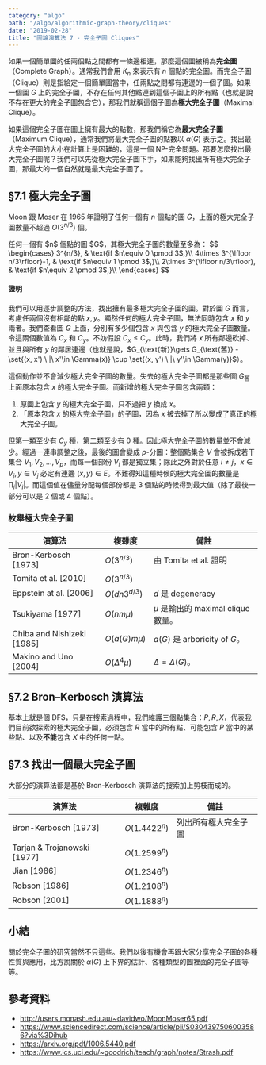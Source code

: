 ```yaml
---
category: "algo"
path: "/algo/algorithmic-graph-theory/cliques"
date: "2019-02-28"
title: "圖論演算法 7 - 完全子圖 Cliques"
---
```


如果一個簡單圖的任兩個點之間都有一條邊相連，那麼這個圖被稱為**完全圖**（Complete Graph）。通常我們會用 $K_n$ 來表示有 $n$ 個點的完全圖。而完全子圖（Clique）則是指給定一個簡單圖當中，任兩點之間都有連邊的一個子圖。如果一個圖 $G$ 上的完全子圖，不存在任何其他點連到這個子圖上的所有點（也就是說不存在更大的完全子圖包含它），那我們就稱這個子圖為**極大完全子圖**（Maximal Clique）。

如果這個完全子圖在圖上擁有最大的點數，那我們稱它為**最大完全子圖**（Maximum Clique），通常我們將最大完全子圖的點數以 $\alpha(G)$ 表示之。找出最大完全子圖的大小在計算上是困難的，這是一個 $\mathsf{NP}$-完全問題。那要怎麼找出最大完全子圖呢？我們可以先從極大完全子圖下手，如果能夠找出所有極大完全子圖，那最大的一個自然就是最大完全子圖了。

## §7.1 極大完全子圖

Moon 跟 Moser 在 1965 年證明了任何一個有 $n$ 個點的圖 $G$，上面的極大完全子圖數量不超過 $O(3^{n/3})$ 個。

<theorem title='極大完全子圖的數量上界 [Moon-Moser 1965]'>
任何一個有 $n$ 個點的圖 $G$，其極大完全子圖的數量至多為：
$$
\begin{cases}
3^{n/3}, & \text{if $n\equiv 0 \pmod 3$,}\\
4\times 3^{\lfloor n/3\rfloor}-1, & \text{if $n\equiv 1 \pmod 3$,}\\
2\times 3^{\lfloor n/3\rfloor}, & \text{if $n\equiv 2 \pmod 3$,}\\
\end{cases}
$$
</theorem>

#### 證明

我們可以用逐步調整的方法，找出擁有最多極大完全子圖的圖。對於圖 $G$ 而言，考慮任兩個沒有相鄰的點 $x, y$。顯然任何的極大完全子圖，無法同時包含 $x$ 和 $y$ 兩者。我們查看圖 $G$ 上面，分別有多少個包含 $x$ 與包含 $y$ 的極大完全子圖數量。令這兩個數值為 $C_x$ 和 $C_y$。不妨假設 $C_x \le C_y$。此時，我們將 $x$ 所有鄰邊砍掉、並且與所有 $y$ 的鄰居連邊（也就是說，$G_{\text{新}}\gets G_{\text{舊}} -\set{(x, x') \ |\ x'\in \Gamma(x)} \cup \set{(x, y') \ |\ y'\in \Gamma(y)}$）。

這個動作並不會減少極大完全子圖的數量。失去的極大完全子圖都是那些圖 $G_{\text{舊}}$ 上面原本包含 $x$ 的極大完全子圖。而新增的極大完全子圖包含兩類：

1. 原圖上包含 $y$ 的極大完全子圖，只不過把 $y$ 換成 $x$。
2. 「原本包含 $x$ 的極大完全子圖」的子圖，因為 $x$ 被去掉了所以變成了真正的極大完全子圖。

但第一類至少有 $C_y$ 種，第二類至少有 $0$ 種。因此極大完全子圖的數量並不會減少。經過一連串調整之後，最後的圖會變成 $p$-分圖：整個點集合 $V$ 會被拆成若干集合 $V_1, V_2, \ldots, V_p$，而每一個部份 $V_i$ 都是獨立集；除此之外對於任意 $i\neq j$，$x\in V_i, y\in V_j$ 必定有連邊 $(x, y)\in E$。不難得知這種時候的極大完全圖的數量是 $\prod_i |V_i|$。而這個值在儘量分配每個部份都是 $3$ 個點的時候得到最大值（除了最後一部分可以是 2 個或 4 個點）。

### 枚舉極大完全子圖


| 演算法 | 複雜度 | 備註 |
|-------|-------|------|
| Bron-Kerbosch [1973] | $O(3^{n/3})$ | 由 Tomita et al. 證明 |
| Tomita et al. [2010] | $O(3^{n/3})$ | |
| Eppstein at al. [2006] | $O(dn3^{d/3})$ | $d$ 是 degeneracy |
| Tsukiyama [1977] | $O(nm\mu)$ | $\mu$ 是輸出的 maximal clique 數量。 |
| Chiba and Nishizeki [1985] | $O(a(G)m\mu)$ | $a(G)$ 是 arboricity of $G$。 |
| Makino and Uno [2004] | $O(\Delta^4\mu)$ | $\Delta=\Delta(G)$。 |


## §7.2 Bron–Kerbosch 演算法

基本上就是個 DFS，只是在搜索過程中，我們維護三個點集合：$P, R, X$，代表我們目前欲探索的極大完全子圖，必須包含 $R$ 當中的所有點、可能包含 $P$ 當中的某些點、以及**不能**包含 $X$ 中的任何一點。

## §7.3 找出一個最大完全子圖

大部分的演算法都是基於 Bron-Kerbosch 演算法的搜索加上剪枝而成的。

| 演算法 | 複雜度 | 備註 |
|-------|-------|------|
| Bron-Kerbosch [1973] | $O(1.4422^n)$ | 列出所有極大完全子圖 |
| Tarjan & Trojanowski [1977] | $O(1.2599^n)$ |  |
| Jian [1986] | $O(1.2346^n)$ |  |
| Robson [1986] | $O(1.2108^n)$ |  |
| Robson [2001] | $O(1.1888^n)$ |  |

## 小結

關於完全子圖的研究當然不只這些。我們以後有機會再跟大家分享完全子圖的各種性質與應用，比方說關於 $\alpha(G)$ 上下界的估計、各種類型的圖裡面的完全子圖等等。

## 參考資料

* http://users.monash.edu.au/~davidwo/MoonMoser65.pdf
* https://www.sciencedirect.com/science/article/pii/S0304397506003586?via%3Dihub
* https://arxiv.org/pdf/1006.5440.pdf
* https://www.ics.uci.edu/~goodrich/teach/graph/notes/Strash.pdf